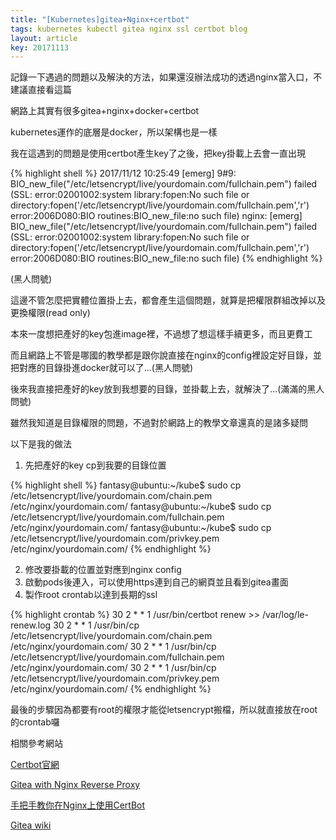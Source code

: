 ```yaml
---
title: "[Kubernetes]gitea+Nginx+certbot"
tags: kubernetes kubectl gitea nginx ssl certbot blog 
layout: article
key: 20171113
---
```

記錄一下遇過的問題以及解決的方法，如果還沒辦法成功的透過nginx當入口，不建議直接看這篇

網路上其實有很多gitea+nginx+docker+certbot

kubernetes運作的底層是docker，所以架構也是一樣

我在這遇到的問題是使用certbot產生key了之後，把key掛載上去會一直出現

{% highlight shell %}
2017/11/12 10:25:49 [emerg] 9#9: BIO_new_file("/etc/letsencrypt/live/yourdomain.com/fullchain.pem") failed (SSL: error:02001002:system library:fopen:No such file or directory:fopen('/etc/letsencrypt/live/yourdomain.com/fullchain.pem','r') error:2006D080:BIO routines:BIO_new_file:no such file)
nginx: [emerg] BIO_new_file("/etc/letsencrypt/live/yourdomain.com/fullchain.pem") failed (SSL: error:02001002:system library:fopen:No such file or directory:fopen('/etc/letsencrypt/live/yourdomain.com/fullchain.pem','r') error:2006D080:BIO routines:BIO_new_file:no such file)
{% endhighlight %}

<!--more-->
(黑人問號)

這邊不管怎麼把實體位置掛上去，都會產生這個問題，就算是把權限群組改掉以及更換權限(read only)

本來一度想把產好的key包進image裡，不過想了想這樣手續更多，而且更費工


而且網路上不管是哪國的教學都是跟你說直接在nginx的config裡設定好目錄，並把對應的目錄掛進docker就可以了...(黑人問號)

後來我直接把產好的key放到我想要的目錄，並掛載上去，就解決了...(滿滿的黑人問號)

雖然我知道是目錄權限的問題，不過對於網路上的教學文章還真的是諸多疑問


以下是我的做法

1. 先把產好的key cp到我要的目錄位置

{% highlight shell %}
fantasy@ubuntu:~/kube$ sudo cp /etc/letsencrypt/live/yourdomain.com/chain.pem /etc/nginx/yourdomain.com/
fantasy@ubuntu:~/kube$ sudo cp /etc/letsencrypt/live/yourdomain.com/fullchain.pem /etc/nginx/yourdomain.com/
fantasy@ubuntu:~/kube$ sudo cp /etc/letsencrypt/live/yourdomain.com/privkey.pem /etc/nginx/yourdomain.com/
{% endhighlight %}

2. 修改要掛載的位置並對應到nginx config
3. 啟動pods後連入，可以使用https連到自己的網頁並且看到gitea畫面
4. 製作root crontab以達到長期的ssl

{% highlight crontab %}
30 2 * * 1 /usr/bin/certbot renew  >> /var/log/le-renew.log
30 2 * * 1 /usr/bin/cp /etc/letsencrypt/live/yourdomain.com/chain.pem /etc/nginx/yourdomain.com/
30 2 * * 1 /usr/bin/cp /etc/letsencrypt/live/yourdomain.com/fullchain.pem /etc/nginx/yourdomain.com/
30 2 * * 1 /usr/bin/cp /etc/letsencrypt/live/yourdomain.com/privkey.pem /etc/nginx/yourdomain.com/
{% endhighlight %}

最後的步驟因為都要有root的權限才能從letsencrypt搬檔，所以就直接放在root的crontab囉


相關參考網站

[Certbot官網][certbot-offical]

[Gitea with Nginx Reverse Proxy][focaabys-note]

[手把手教你在Nginx上使用CertBot][nginx-certbot]

[Gitea wiki][gitea-wiki]

[certbot-offical]: https://certbot.eff.org/#ubuntuxenial-other
[focaabys-note]: https://focaaby.github.io/2017/10/22/Gitea-with-Nginx-Reverse-Proxy/
[nginx-certbot]: https://segmentfault.com/a/1190000005797776
[gitea-wiki]: https://wiki.archlinux.org/index.php/Gitea